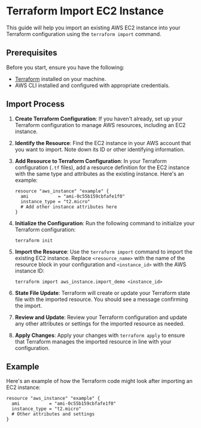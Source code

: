 # Terraform Import EC2 Instance
This guide will help you import an existing AWS EC2 instance into your Terraform configuration using the `terraform import` command.

## Prerequisites

Before you start, ensure you have the following:

- [Terraform](https://www.terraform.io/downloads.html) installed on your machine.
- AWS CLI installed and configured with appropriate credentials.

## Import Process

1. **Create Terraform Configuration**: If you haven't already, set up your Terraform configuration to manage AWS resources, including an EC2 instance.

2. **Identify the Resource**: Find the EC2 instance in your AWS account that you want to import. Note down its ID or other identifying information.

3. **Add Resource to Terraform Configuration**: In your Terraform configuration (`.tf` files), add a resource definition for the EC2 instance with the same type and attributes as the existing instance. Here's an example:

    ```hcl
    resource "aws_instance" "example" {
      ami           = "ami-0c55b159cbfafe1f0"
      instance_type = "t2.micro"
      # Add other instance attributes here
    }
    ```

4. **Initialize the Configuration**: Run the following command to initialize your Terraform configuration:

    ```shell
    terraform init
    ```

5. **Import the Resource**: Use the `terraform import` command to import the existing EC2 instance. Replace `<resource_name>` with the name of the resource block in your configuration and `<instance_id>` with the AWS instance ID:

    ```shell
    terraform import aws_instance.import_demo <instance_id>
    ```

6. **State File Update**: Terraform will create or update your Terraform state file with the imported resource. You should see a message confirming the import.

7. **Review and Update**: Review your Terraform configuration and update any other attributes or settings for the imported resource as needed.

8. **Apply Changes**: Apply your changes with `terraform apply` to ensure that Terraform manages the imported resource in line with your configuration.

## Example

Here's an example of how the Terraform code might look after importing an EC2 instance:

```hcl
resource "aws_instance" "example" {
  ami           = "ami-0c55b159cbfafe1f0"
  instance_type = "t2.micro"
  # Other attributes and settings
}
